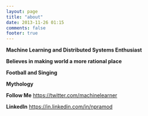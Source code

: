 ```yaml
---
layout: page
title: "about"
date: 2013-11-26 01:15
comments: false
footer: true
---
```


**Machine Learning and Distributed Systems Enthusiast**

**Believes in making world a more rational place**

**Football and Singing**

**Mythology**

**Follow Me** https://twitter.com/machinelearner

**LinkedIn** https://in.linkedin.com/in/npramod
